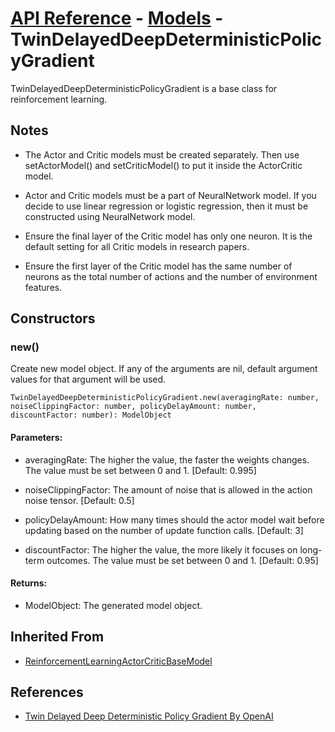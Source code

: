 # [API Reference](../../API.md) - [Models](../Models.md) - TwinDelayedDeepDeterministicPolicyGradient

TwinDelayedDeepDeterministicPolicyGradient is a base class for reinforcement learning.

## Notes

* The Actor and Critic models must be created separately. Then use setActorModel() and setCriticModel() to put it inside the ActorCritic model.

* Actor and Critic models must be a part of NeuralNetwork model. If you decide to use linear regression or logistic regression, then it must be constructed using NeuralNetwork model. 

* Ensure the final layer of the Critic model has only one neuron. It is the default setting for all Critic models in research papers.

* Ensure the first layer of the Critic model has the same number of neurons as the total number of actions and the number of environment features.

## Constructors

### new()

Create new model object. If any of the arguments are nil, default argument values for that argument will be used.

```
TwinDelayedDeepDeterministicPolicyGradient.new(averagingRate: number, noiseClippingFactor: number, policyDelayAmount: number, discountFactor: number): ModelObject
```

#### Parameters:

* averagingRate: The higher the value, the faster the weights changes. The value must be set between 0 and 1. [Default: 0.995]

* noiseClippingFactor: The amount of noise that is allowed in the action noise tensor. [Default: 0.5]

* policyDelayAmount: How many times should the actor model wait before updating based on the number of update function calls. [Default: 3]

* discountFactor: The higher the value, the more likely it focuses on long-term outcomes. The value must be set between 0 and 1. [Default: 0.95]

#### Returns:

* ModelObject: The generated model object.

## Inherited From

* [ReinforcementLearningActorCriticBaseModel](ReinforcementLearningActorCriticBaseModel.md)

## References

* [Twin Delayed Deep Deterministic Policy Gradient By OpenAI](https://spinningup.openai.com/en/latest/algorithms/td3.html)
